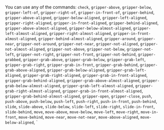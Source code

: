 

You can use any of the commands: `check`, `gripper-above`, `gripper-below`, `gripper-left-of`, `gripper-right-of`, `gripper-in-front-of`, `gripper-behind`, `gripper-above-aligned`, `gripper-below-aligned`, `gripper-left-aligned`, `gripper-right-aligned`, `gripper-in-front-aligned`, `gripper-behind-aligned`, `gripper-above-almost-aligned`, `gripper-below-almost-aligned`, `gripper-left-almost-aligned`, `gripper-right-almost-aligned`, `gripper-in-front-almost-aligned`, `gripper-behind-almost-aligned`, `gripper-around`, `gripper-near`, `gripper-not-around`, `gripper-not-near`, `gripper-not-aligned`, `gripper-not-almost-aligned`, `gripper-not-above`, `gripper-not-below`, `gripper-not-left`, `gripper-not-right`, `gripper-not-front`, `gripper-not-behind`, `gripper-grabbed`, `gripper-grab-above`, `gripper-grab-below`, `gripper-grab-left`, `gripper-grab-right`, `gripper-grab-in-front`, `gripper-grab-behind`, `gripper-grab-above-aligned`, `gripper-grab-below-aligned`, `gripper-grab-left-aligned`, `gripper-grab-right-aligned`, `gripper-grab-in-front-aligned`, `gripper-grab-behind-aligned`, `gripper-grab-above-almost-aligned`, `gripper-grab-below-almost-aligned`, `gripper-grab-left-almost-aligned`, `gripper-grab-right-almost-aligned`, `gripper-grab-in-front-almost-aligned`, `gripper-grab-behind-almost-aligned`, `gripper-open`, `gripper-close`, `push`, `push-above`, `push-below`, `push-left`, `push-right`, `push-in-front`, `push-behind`, `slide`, `slide-above`, `slide-below`, `slide-left`, `slide-right`, `slide-in-front`, `slide-behind`, `move`, `move-above`, `move-below`, `move-left`, `move-right`, `move-in-front`, `move-behind`, `move-near`, `move-not-near`, `move-above-aligned`, `move-below-aligned`, `